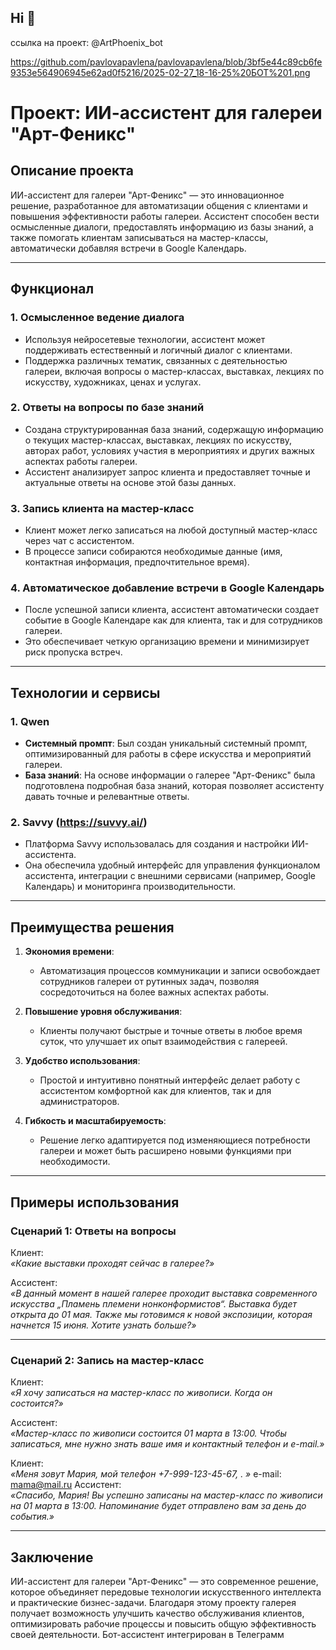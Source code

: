 ## Hi 👋
ссылка на проект: @ArtPhoenix_bot

https://github.com/pavlovapavlena/pavlovapavlena/blob/3bf5e44c89cb6fe9353e564906945e62ad0f5216/2025-02-27_18-16-25%20БОТ%201.png


# Проект: ИИ-ассистент для галереи "Арт-Феникс"

## Описание проекта

ИИ-ассистент для галереи "Арт-Феникс" — это инновационное решение, разработанное для автоматизации общения с клиентами и повышения эффективности работы галереи. Ассистент способен вести осмысленные диалоги, предоставлять информацию из базы знаний, а также помогать клиентам записываться на мастер-классы, автоматически добавляя встречи в Google Календарь.

---

## Функционал

### 1. **Осмысленное ведение диалога**
   - Используя нейросетевые технологии, ассистент может поддерживать естественный и логичный диалог с клиентами.
   - Поддержка различных тематик, связанных с деятельностью галереи, включая вопросы о мастер-классах, выставках, лекциях по искусству, художниках, ценах и услугах.

### 2. **Ответы на вопросы по базе знаний**
   - Создана структурированная база знаний, содержащую информацию о текущих мастер-классах, выставках, лекциях по искусству, авторах работ, условиях участия в мероприятиях и других важных аспектах работы галереи.
   - Ассистент анализирует запрос клиента и предоставляет точные и актуальные ответы на основе этой базы данных.

### 3. **Запись клиента на мастер-класс**
   - Клиент может легко записаться на любой доступный мастер-класс через чат с ассистентом.
   - В процессе записи собираются необходимые данные (имя, контактная информация, предпочтительное время).

### 4. **Автоматическое добавление встречи в Google Календарь**
   - После успешной записи клиента, ассистент автоматически создает событие в Google Календаре как для клиента, так и для сотрудников галереи.
   - Это обеспечивает четкую организацию времени и минимизирует риск пропуска встреч.

---

## Технологии и сервисы

### 1. **Qwen**
   - **Системный промпт**: Был создан уникальный системный промпт, оптимизированный для работы в сфере искусства и мероприятий галереи.
   - **База знаний**: На основе информации о галерее "Арт-Феникс" была подготовлена подробная база знаний, которая позволяет ассистенту давать точные и релевантные ответы.

### 2. **Savvy (https://suvvy.ai/)**
   - Платформа Savvy использовалась для создания и настройки ИИ-ассистента.
   - Она обеспечила удобный интерфейс для управления функционалом ассистента, интеграции с внешними сервисами (например, Google Календарь) и мониторинга производительности.

---

## Преимущества решения

1. **Экономия времени**:
   - Автоматизация процессов коммуникации и записи освобождает сотрудников галереи от рутинных задач, позволяя сосредоточиться на более важных аспектах работы.

2. **Повышение уровня обслуживания**:
   - Клиенты получают быстрые и точные ответы в любое время суток, что улучшает их опыт взаимодействия с галереей.

3. **Удобство использования**:
   - Простой и интуитивно понятный интерфейс делает работу с ассистентом комфортной как для клиентов, так и для администраторов.

4. **Гибкость и масштабируемость**:
   - Решение легко адаптируется под изменяющиеся потребности галереи и может быть расширено новыми функциями при необходимости.

---

## Примеры использования

### Сценарий 1: Ответы на вопросы
Клиент:  
*«Какие выставки проходят сейчас в галерее?»*

Ассистент:  
*«В данный момент в нашей галерее проходит выставка современного искусства „Пламень племени нонконформистов“. Выставка будет открыта до 01 мая. Также мы готовимся к новой экспозиции, которая начнется 15 июня. Хотите узнать больше?»*

---

### Сценарий 2: Запись на мастер-класс
Клиент:  
*«Я хочу записаться на мастер-класс по живописи. Когда он состоится?»*

Ассистент:  
*«Мастер-класс по живописи состоится 01 марта в 13:00. Чтобы записаться, мне нужно знать ваше имя и контактный телефон и e-mail.»*

Клиент:  
*«Меня зовут Мария, мой телефон +7-999-123-45-67, . »*
e-mail: mama@mail.ru
Ассистент:  
*«Спасибо, Мария! Вы успешно записаны на мастер-класс по живописи на 01 марта в 13:00. Напоминание будет отправлено вам за день до события.»*

---

## Заключение

ИИ-ассистент для галереи "Арт-Феникс" — это современное решение, которое объединяет передовые технологии искусственного интеллекта и практические бизнес-задачи. Благодаря этому проекту галерея получает возможность улучшить качество обслуживания клиентов, оптимизировать рабочие процессы и повысить общую эффективность своей деятельности. Бот-ассистент интегрирован в Телеграмм

